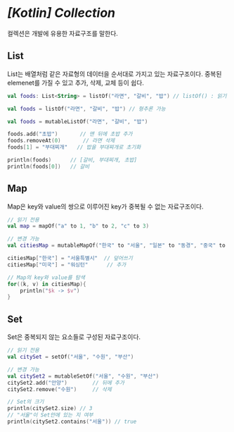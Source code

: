 # ***[Kotlin] Collection***
컬렉션은 개발에 유용한 자료구조를 말한다.
## List
List는 배열처럼 같은 자료형의 데이터을 순서대로 가지고 있는 자료구조이다. 중복된 elemenet를 가질 수 있고 추가, 삭제, 교체 등이 쉽다.
```kotlin
val foods: List<String> = listOf("라면", "갈비", "밥") // listOf() : 읽기 전용, 요소 변경 불가
```
```kotlin
val foods = listOf("라면", "갈비", "밥") // 형추론 가능
```
```kotlin
val foods = mutableListOf("라면", "갈비", "밥")

foods.add("초밥")       // 맨 뒤에 초밥 추가
foods.removeAt(0)       // 라면 삭제
foods[1] = "부대찌개"   // 밥을 부대찌개로 초기화

println(foods)      // [갈비, 부대찌개, 초밥]
println(foods[0])   // 갈비
```
## Map
Map은 key와 value의 쌍으로 이루어진 key가 중복될 수 없는 자료구조이다.
```kotlin
// 읽기 전용
val map = mapOf("a" to 1, "b" to 2, "c" to 3)

// 변경 가능
val citiesMap = mutableMapOf("한국" to "서울", "일본" to "동경", "중국" to "북경")

citiesMap["한국"] = "서울특별시"  // 덮어쓰기
citiesMap["미국"] = "워싱턴"      // 추가

// Map의 key와 value를 탐색
for((k, v) in citiesMap){
    println("$k -> $v")
}
```
## Set
Set은 중복되지 않는 요소들로 구성된 자료구조이다.
```kotlin
// 읽기 전용
val citySet = setOf("서울", "수원", "부산")

// 변경 가능
val citySet2 = mutableSetOf("서울", "수원", "부산")
citySet2.add("안양")        // 뒤에 추가
citySet2.remove("수원")     // 삭제

// Set의 크기
println(citySet2.size) // 3
// "서울"이 Set안에 있는 지 여부
println(citySet2.contains("서울")) // true
```